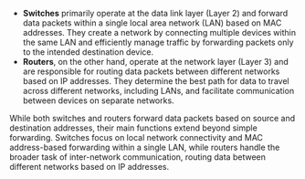 - **Switches** primarily operate at the data link layer (Layer 2) and forward data packets within a single local area network (LAN) based on MAC addresses. They create a network by connecting multiple devices within the same LAN and efficiently manage traffic by forwarding packets only to the intended destination device.
- **Routers**, on the other hand, operate at the network layer (Layer 3) and are responsible for routing data packets between different networks based on IP addresses. They determine the best path for data to travel across different networks, including LANs, and facilitate communication between devices on separate networks.

While both switches and routers forward data packets based on source and destination addresses, their main functions extend beyond simple forwarding. Switches focus on local network connectivity and MAC address-based forwarding within a single LAN, while routers handle the broader task of inter-network communication, routing data between different networks based on IP addresses.